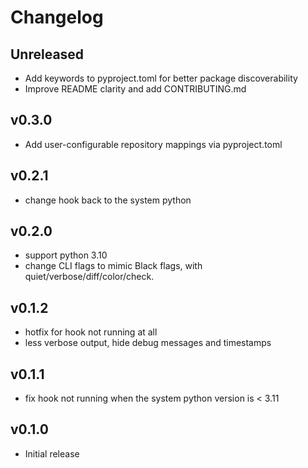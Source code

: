 # Changelog

## Unreleased

- Add keywords to pyproject.toml for better package discoverability
- Improve README clarity and add CONTRIBUTING.md

## v0.3.0

- Add user-configurable repository mappings via pyproject.toml

## v0.2.1

- change hook back to the system python

## v0.2.0

- support python 3.10
- change CLI flags to mimic Black flags, with quiet/verbose/diff/color/check.

## v0.1.2

- hotfix for hook not running at all
- less verbose output, hide debug messages and timestamps

## v0.1.1

- fix hook not running when the system python version is < 3.11

## v0.1.0

- Initial release
